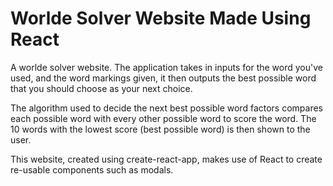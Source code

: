 # Worlde Solver Website Made Using React

A worlde solver website. The application takes in inputs for the word you've used, and the word markings given, it then outputs the best possible word that you should choose as your next choice.

The algorithm used to decide the next best possible word factors compares each possible word with every other possible word to score the word. The 10 words with the lowest score (best possible word) is then shown to the user.

This website, created using create-react-app, makes use of React to create re-usable components such as modals.
